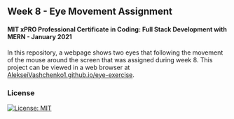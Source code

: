## Week 8 - Eye Movement Assignment

#### MIT xPRO Professional Certificate in Coding: Full Stack Development with MERN - January 2021

 In this repository, a webpage shows two eyes that following the movement of the mouse around the screen that was assigned during week 8. This project can be viewed in a web browser at [AlekseiVashchenko1.github.io/eye-exercise](https://AlekseiVashchenko1.github.io/eye-exercise/). 


### License

[![License: MIT](https://img.shields.io/badge/License-MIT-yellow.svg)](./LICENSE)
